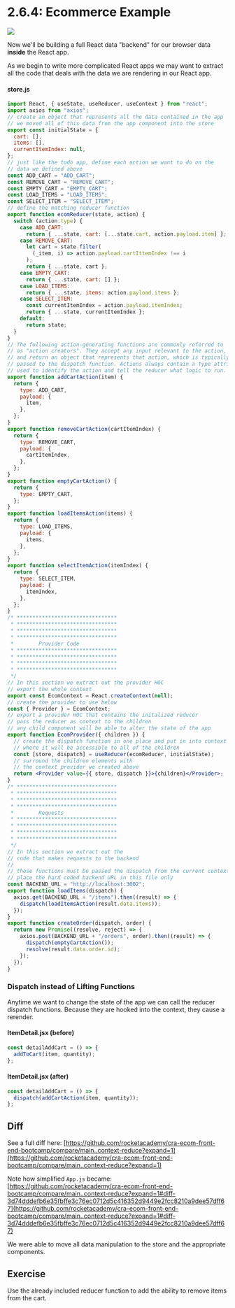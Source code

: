 # 2.6.4: Ecommerce Example

![](../../../.gitbook/assets/shopping-reducer.jpg)

Now we'll be building a full React data "backend" for our browser data **inside** the React app.

As we begin to write more complicated React apps we may want to extract all the code that deals with the data we are rendering in our React app.

#### store.js

```jsx
import React, { useState, useReducer, useContext } from "react";
import axios from "axios";
// create an object that represents all the data contained in the app
// we moved all of this data from the app component into the store
export const initialState = {
  cart: [],
  items: [],
  currentItemIndex: null,
};
// just like the todo app, define each action we want to do on the
// data we defined above
const ADD_CART = "ADD_CART";
const REMOVE_CART = "REMOVE_CART";
const EMPTY_CART = "EMPTY_CART";
const LOAD_ITEMS = "LOAD_ITEMS";
const SELECT_ITEM = "SELECT_ITEM";
// define the matching reducer function
export function ecomReducer(state, action) {
  switch (action.type) {
    case ADD_CART:
      return { ...state, cart: [...state.cart, action.payload.item] };
    case REMOVE_CART:
      let cart = state.filter(
        (_item, i) => action.payload.cartIttemIndex !== i
      );
      return { ...state, cart };
    case EMPTY_CART:
      return { ...state, cart: [] };
    case LOAD_ITEMS:
      return { ...state, items: action.payload.items };
    case SELECT_ITEM:
      const currentItemIndex = action.payload.itemIndex;
      return { ...state, currentItemIndex };
    default:
      return state;
  }
}
// The following action-generating functions are commonly referred to
// as "action creators". They accept any input relevant to the action,
// and return an object that represents that action, which is typically
// passed to the dispatch function. Actions always contain a type attribute
// used to identify the action and tell the reducer what logic to run.
export function addCartAction(item) {
  return {
    type: ADD_CART,
    payload: {
      item,
    },
  };
}
export function removeCartAction(cartItemIndex) {
  return {
    type: REMOVE_CART,
    payload: {
      cartItemIndex,
    },
  };
}
export function emptyCartAction() {
  return {
    type: EMPTY_CART,
  };
}
export function loadItemsAction(items) {
  return {
    type: LOAD_ITEMS,
    payload: {
      items,
    },
  };
}
export function selectItemAction(itemIndex) {
  return {
    type: SELECT_ITEM,
    payload: {
      itemIndex,
    },
  };
}
/* ********************************
 * ********************************
 * ********************************
 * ********************************
 *        Provider Code
 * ********************************
 * ********************************
 * ********************************
 * ********************************
 */
// In this section we extract out the provider HOC
// export the whole context
export const EcomContext = React.createContext(null);
// create the provider to use below
const { Provider } = EcomContext;
// export a provider HOC that contains the initalized reducer
// pass the reducer as context to the children
// any child component will be able to alter the state of the app
export function EcomProvider({ children }) {
  // create the dispatch function in one place and put in into context
  // where it will be accessible to all of the children
  const [store, dispatch] = useReducer(ecomReducer, initialState);
  // surround the children elements with
  // the context provider we created above
  return <Provider value={{ store, dispatch }}>{children}</Provider>;
}
/* ********************************
 * ********************************
 * ********************************
 * ********************************
 *        Requests
 * ********************************
 * ********************************
 * ********************************
 * ********************************
 */
// In this section we extract out the
// code that makes requests to the backend
//
// these functions must be passed the dispatch from the current context
// place the hard coded backend URL in this file only
const BACKEND_URL = "http://localhost:3002";
export function loadItems(dispatch) {
  axios.get(BACKEND_URL + "/items").then((result) => {
    dispatch(loadItemsAction(result.data.items));
  });
}
export function createOrder(dispatch, order) {
  return new Promise((resolve, reject) => {
    axios.post(BACKEND_URL + "/orders", order).then((result) => {
      dispatch(emptyCartAction());
      resolve(result.data.order.id);
    });
  });
}
```

### Dispatch instead of Lifting Functions

Anytime we want to change the state of the app we can call the reducer dispatch functions. Because they are hooked into the context, they cause a rerender.

#### ItemDetail.jsx (before)

```jsx
const detailAddCart = () => {
  addToCart(item, quantity);
};
```

#### ItemDetail.jsx (after)

```jsx
const detailAddCart = () => {
  dispatch(addCartAction(item, quantity));
};
```

## Diff

See a full diff here: [https://github.com/rocketacademy/cra-ecom-front-end-bootcamp/compare/main..context-reduce?expand=1](https://github.com/rocketacademy/cra-ecom-front-end-bootcamp/compare/main..context-reduce?expand=1)

Note how simplified `App.js` became: [https://github.com/rocketacademy/cra-ecom-front-end-bootcamp/compare/main..context-reduce?expand=1#diff-3d74dddefb6e35fbffe3c76ec0712d5c416352d9449e2fcc8210a9dee57dff67](https://github.com/rocketacademy/cra-ecom-front-end-bootcamp/compare/main..context-reduce?expand=1#diff-3d74dddefb6e35fbffe3c76ec0712d5c416352d9449e2fcc8210a9dee57dff67)

We were able to move all data manipulation to the store and the appropriate components.

## Exercise

Use the already included reducer function to add the ability to remove items from the cart.
